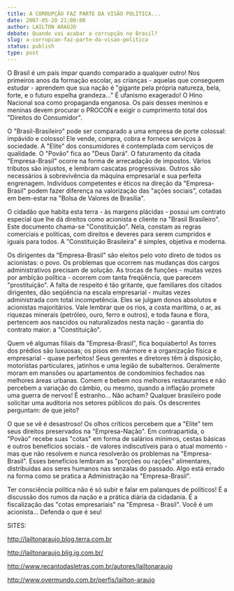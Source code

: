 ```yaml
---
title: A CORRUPÇÃO FAZ PARTE DA VISÃO POLÍTICA...
date: 2007-05-20 21:00:00
author: LAILTON ARAÚJO
debate: Quando vai acabar a corrupção no Brasil?
slug: a-corrupcao-faz-parte-da-visao-politica
status: publish 
type: post
---
```


  

  

O Brasil é um país ímpar quando comparado a qualquer outro! Nos primeiros anos da formação escolar, as crianças - aquelas que conseguem estudar - aprendem que sua nação é "gigante pela própria natureza, bela, forte, e o futuro espelha grandeza..." É ufanismo exagerado! O Hino Nacional soa como propaganda enganosa. Os pais desses meninos e meninas devem procurar o PROCON e exigir o cumprimento total dos "Direitos do Consumidor".  

  

O "Brasil-Brasileiro" pode ser comparado a uma empresa de porte colossal: impávido e colosso! Ele vende, compra, cobra e fornece serviços à sociedade. A "Elite" dos consumidores é contemplada com serviços de qualidade. O "Povão" fica ao "Deus Dará". O faturamento da citada "Empresa-Brasil" ocorre na forma de arrecadação de impostos. Vários tributos são injustos, e lembram cascatas progressivas. Outros são necessários à sobrevivência da máquina empresarial e sua perfeita engrenagem. Indivíduos competentes e éticos na direção da "Empresa-Brasil" podem fazer diferença na valorização das "ações sociais", cotadas em bem-estar na "Bolsa de Valores de Brasília".  

  

O cidadão que habita esta terra - às margens plácidas - possui um contrato especial que lhe dá direitos como acionista e cliente na "Brasil Brasileiro". Este documento chama-se "Constituição". Nela, constam as regras comerciais e políticas, com direitos e deveres para serem cumpridos e iguais para todos. A "Constituição Brasileira" é simples, objetiva e moderna.  

  

Os dirigentes da "Empresa-Brasil" são eleitos pelo voto direto de todos os acionistas: o povo. Os problemas que ocorrem nas mudanças dos cargos administrativos precisam de solução. As trocas de funções - muitas vezes por ambição política - ocorrem com tanta freqüência, que parecem "prostituição". A falta de respeito é tão gritante, que familiares dos citados dirigentes, dão seqüência na escala empresarial - muitas vezes administrada com total incompetência. Eles se julgam donos absolutos e acionistas majoritários. Vale lembrar que os rios, a costa marítima, o ar, as riquezas minerais (petróleo, ouro, ferro e outros), e toda fauna e flora, pertencem aos nascidos ou naturalizados nesta nação - garantia do contrato maior: a "Constituição".  

  

Quem vê algumas filiais da "Empresa-Brasil", fica boquiaberto! As torres dos prédios são luxuosas; os pisos em mármore e a organização física e empresarial - quase perfeitos! Seus gerentes e diretores têm à disposição, motoristas particulares, jatinhos e uma legião de subalternos. Geralmente moram em mansões ou apartamentos de condomínios fechados nas melhores áreas urbanas. Comem e bebem nos melhores restaurantes e não percebem a variação do câmbio, ou mesmo, quando a inflação promete uma guerra de nervos! É estranho... Não acham? Qualquer brasileiro pode solicitar uma auditoria nos setores públicos do país. Os descrentes perguntam: de que jeito?  

  

O que se vê é desastroso! Os olhos críticos percebem que a "Elite" tem seus direitos preservados na "Empresa-Nação". Em contrapartida, o "Povão" recebe suas "cotas" em forma de salários mínimos, cestas básicas e outros benefícios sociais - de valores indiscutíveis para o atual momento - mas que não resolvem e nunca resolverão os problemas na "Empresa-Brasil". Esses benefícios lembram as "porções ou rações" alimentares, distribuídas aos seres humanos nas senzalas do passado. Algo está errado na forma como se pratica a Administração na "Empresa-Brasil".  

  

Ter consciência política não é só subir e falar em palanques de políticos! É a discussão dos rumos da nação e a prática diária da cidadania. É a fiscalização das "cotas empresariais" na "Empresa - Brasil". Você é um acionista... Defenda o que é seu!  

  

  

SITES:  

  

http://lailtonaraujo.blog.terra.com.br  

http://lailtonaraujo.blig.ig.com.br/  

http://www.recantodasletras.com.br/autores/lailtonaraujo  

http://www.overmundo.com.br/perfis/lailton-araujo
